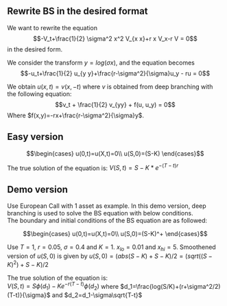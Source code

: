 ## Rewrite BS in the desired format

We want to rewrite the equation $$-V_t+\frac{1}{2} \sigma^2 x^2 V_{x x}+r x  V_x-r V = 0$$ in the desired form.<br/>

We consider the transform $y=log(\sigma x)$, and the equation becomes $$-u_t+\frac{1}{2} u_{y y}+\frac{r-\sigma^2}{\sigma}u_y - ru = 0$$

We obtain $u(x,t)=v(x,-t)$ where $v$ is obtained from deep branching with the following equation:
$$v_t + \frac{1}{2} v_{yy} + f(u, u_y) = 0$$
Where $f(x,y)=-rx+\frac{r-\sigma^2}{\sigma}y$.

## Easy version

$$\begin{cases}
u(0,t)=u(X,t)=0\\
u(S,0)=(S-K)
\end{cases}$$

The true solution of the equation is: $V(S,t)=S-K*e^{-(T-t)r}$

## Demo version 

Use European Call with 1 asset as example. In this demo version, deep branching is used to solve the BS equation with below conditions. <br/>
The boundary and initial conditions of the BS equation are as followed:

$$\begin{cases}
u(0,t)=u(X,t)=0\\
u(S,0)=(S-K)^+
\end{cases}$$

Use $T=1$, $r=0.05$, $\sigma=0.4$ and $K=1$. $x_{lo}=0.01$ and $x_{hi}=5$.
Smoothened version of $u(S,0)$ is given by $u(S,0)=(abs(S-K)+S-K)/2=(sqrt((S-K)^2)+S-K)/2$

The true solution of the equation is: <br/>
$V(S,t)=S\phi(d_1)-K e^{-r(T-t)} \phi(d_2)$
where $d_1=\frac{log(S/K)+(r+\sigma^2/2)(T-t)}{\sigma}$ and $d_2=d_1-\sigma\sqrt{T-t}$



